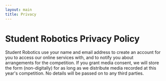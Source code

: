 ```yaml
---
layout: main
title: Privacy
---
```

Student Robotics Privacy Policy
===============================

Student Robotics use your name and email address to create an account for you to access our online services with,
and to notify you about arrangements for the competition.
If you grant media consent, we will store the form (non-digitally)
for as long as we distribute media recorded at this year's competition.
No details will be passed on to any third parties.
